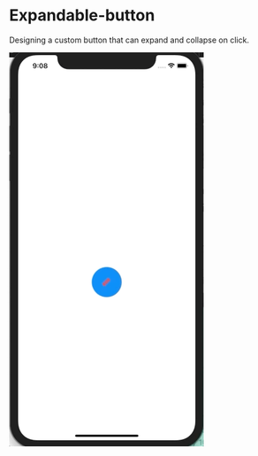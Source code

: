 # Expandable-button
Designing a custom button that can expand and collapse on click.


![](https://github.com/janar363/Expandable-button/blob/main/expand%20animation.gif)
